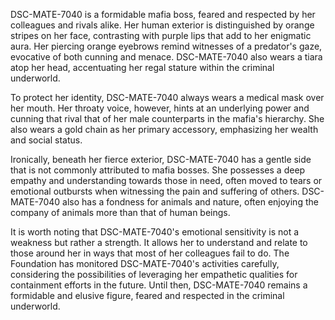 DSC-MATE-7040 is a formidable mafia boss, feared and respected by her colleagues and rivals alike. Her human exterior is distinguished by orange stripes on her face, contrasting with purple lips that add to her enigmatic aura. Her piercing orange eyebrows remind witnesses of a predator's gaze, evocative of both cunning and menace. DSC-MATE-7040 also wears a tiara atop her head, accentuating her regal stature within the criminal underworld.

To protect her identity, DSC-MATE-7040 always wears a medical mask over her mouth. Her throaty voice, however, hints at an underlying power and cunning that rival that of her male counterparts in the mafia's hierarchy. She also wears a gold chain as her primary accessory, emphasizing her wealth and social status.

Ironically, beneath her fierce exterior, DSC-MATE-7040 has a gentle side that is not commonly attributed to mafia bosses. She possesses a deep empathy and understanding towards those in need, often moved to tears or emotional outbursts when witnessing the pain and suffering of others. DSC-MATE-7040 also has a fondness for animals and nature, often enjoying the company of animals more than that of human beings.

It is worth noting that DSC-MATE-7040's emotional sensitivity is not a weakness but rather a strength. It allows her to understand and relate to those around her in ways that most of her colleagues fail to do. The Foundation has monitored DSC-MATE-7040's activities carefully, considering the possibilities of leveraging her empathetic qualities for containment efforts in the future. Until then, DSC-MATE-7040 remains a formidable and elusive figure, feared and respected in the criminal underworld.